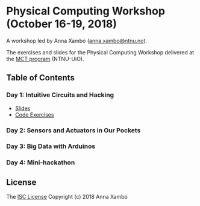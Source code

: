 # Physical Computing Workshop (October 16-19, 2018)

A workshop led by Anna Xambó (anna.xambo@ntnu.no).

The exercises and slides for the Physical Computing Workshop delivered at the [MCT program](https://www.ntnu.edu/studies/mmct) (NTNU-UiO).

## Table of Contents

### Day 1: Intuitive Circuits and Hacking

* [Slides](https://github.com/axambo/physical-computing-workshop/tree/master/slides)
* [Code Exercises](https://github.com/axambo/physical-computing-workshop/tree/master/exercises)

### Day 2: Sensors and Actuators in Our Pockets

### Day 3: Big Data with Arduinos

### Day 4: Mini-hackathon

## License

The [ISC License](http://opensource.org/licenses/ISC) Copyright (c) 2018 Anna Xambó
